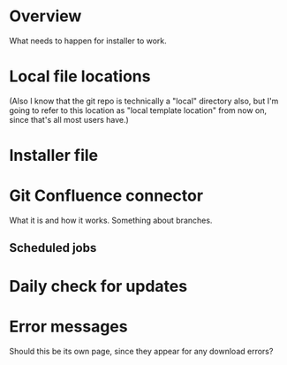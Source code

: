# Overview
What needs to happen for installer to work.

# Local file locations

(Also I know that the git repo is technically a "local" directory also, but I'm going to refer to this location as "local template location" from now on, since that's all most users have.)


# Installer file


# Git Confluence connector
What it is and how it works.
Something about branches.
## Scheduled jobs

# Daily check for updates


# Error messages
Should this be its own page, since they appear for any download errors?



